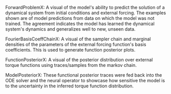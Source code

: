 ForwardProblemX: A visual of the model's ability to predict the solution of a dynamical system from initial conditions and external forcing.
The examples shown are of model predictions from data on which the model was not trained. The agreement indicates the model has learned 
the dynamical system's dynamics and generalizes well to new, unseen data. 

FourierBasisCoeffChainX: A visual of the sampler chain and marginal densities of the parameters of the external forcing function's 
basis coefficients. This is used to generate function posterior plots. 

FunctionPosteriorX: A visual of the posterior distribution over external torque functions using traces/samples from the markov chain.

ModelPosteriorX: These functional posterior traces were fed back into the ODE solver and the neural operator to showcase how sensitive
the model is to the uncertainty in the inferred torque function distribution. 
